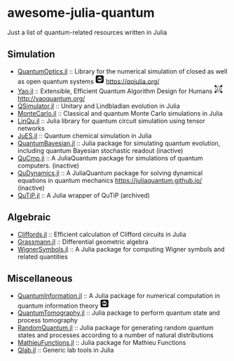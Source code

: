 # awesome-julia-quantum
Just a list of quantum-related resources written in Julia

## Simulation

- [QuantumOptics.jl](https://github.com/qojulia/QuantumOptics.jl) :: Library for the numerical simulation of closed as well as open quantum systems [<img width="20px" src="/images/doi.png">](https://doi.org/10.1016/j.cpc.2018.02.004) https://qojulia.org/ 
- [Yao.jl](https://github.com/QuantumBFS/Yao.jl) :: Extensible, Efficient Quantum Algorithm Design for Humans [<img width="20px" src="/images/arxiv.png">](https://arxiv.org/abs/1912.10877) http://yaoquantum.org/
- [QSimulator.jl](https://github.com/BBN-Q/QSimulator.jl) :: Unitary and Lindbladian evolution in Julia
- [MonteCarlo.jl](https://github.com/crstnbr/MonteCarlo.jl) :: Classical and quantum Monte Carlo simulations in Julia
- [LinQu.jl](https://github.com/YiqingZhouKelly/LinQu.jl) :: Julia library for quantum circuit simulation using tensor networks
- [JuES.jl](https://github.com/mdav2/JuES.jl) :: Quantum chemical simulation in Julia
- [QuantumBayesian.jl](https://github.com/justindressel/QuantumBayesian.jl) :: Julia package for simulating quantum evolution, including quantum Bayesian stochastic readout (inactive)
- [QuCmp.jl](https://github.com/JuliaQuantum/QuCmp.jl) :: A JuliaQuantum package for simulations of quantum computers.
 (inactive)
- [QuDynamics.jl](https://github.com/JuliaQuantum/QuDynamics.jl) :: A JuliaQuantum package for solving dynamical equations in quantum mechanics https://juliaquantum.github.io/ (inactive)
- [QuTiP.jl](https://github.com/goropikari/QuTiP.jl) ::  A Julia wrapper of QuTiP (archived)

## Algebraic

- [Cliffords.jl](https://github.com/BBN-Q/Cliffords.jl) :: Efficient calculation of Clifford circuits in Julia
- [Grassmann.jl](https://github.com/chakravala/Grassmann.jl) :: Differential geometric algebra
- [WignerSymbols.jl](https://github.com/Jutho/WignerSymbols.jl) :: A Julia package for computing Wigner symbols and related quantities

## Miscellaneous

- [QuantumInformation.jl](https://github.com/iitis/QuantumInformation.jl) :: A Julia package for numerical computation in quantum information theory [<img width="20px" src="/images/doi.png">](https://doi.org/10.1371/journal.pone.0209358)
- [QuantumTomography.jl](https://github.com/BBN-Q/QuantumTomography.jl) :: Julia package to perform quantum state and process tomography
- [RandomQuantum.jl](https://github.com/BBN-Q/RandomQuantum.jl) :: Julia package for generating random quantum states and processes according to a number of natural distributions
- [MathieuFunctions.jl](https://github.com/BBN-Q/MathieuFunctions.jl) :: Julia package for Mathieu Functions
- [Qlab.jl](https://github.com/BBN-Q/Qlab.jl) :: Generic lab tools in Julia
